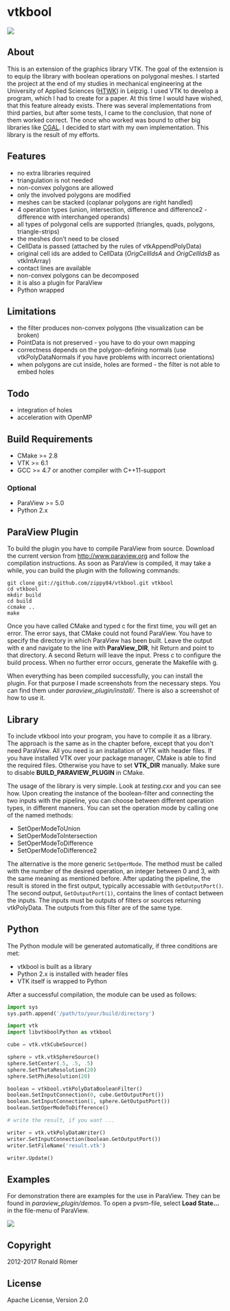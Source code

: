 # vtkbool

![](https://raw.github.com/zippy84/vtkbool/master/cover.png)

## About

This is an extension of the graphics library VTK. The goal of the extension is to equip the library with boolean operations on polygonal meshes. I started the project at the end of my studies in mechanical engineering at the University of Applied Sciences ([HTWK](http://htwk-leipzig.de/)) in Leipzig. I used VTK to develop a program, which I had to create for a paper. At this time I would have wished, that this feature already exists. There was several implementations from third parties, but after some tests, I came to the conclusion, that none of them worked correct. The once who worked was bound to other big libraries like [CGAL](http://www.cgal.org/). I decided to start with my own implementation. This library is the result of my efforts.

## Features

- no extra libraries required
- triangulation is not needed
- non-convex polygons are allowed
- only the involved polygons are modified
- meshes can be stacked (coplanar polygons are right handled)
- 4 operation types (union, intersection, difference and difference2 - difference with interchanged operands)
- all types of polygonal cells are supported (triangles, quads, polygons, triangle-strips)
- the meshes don’t need to be closed
- CellData is passed (attached by the rules of vtkAppendPolyData)
- original cell ids are added to CellData (*OrigCellIdsA* and *OrigCellIdsB* as vtkIntArray)
- contact lines are available
- non-convex polygons can be decomposed
- it is also a plugin for ParaView
- Python wrapped

## Limitations

- the filter produces non-convex polygons (the visualization can be broken)
- PointData is not preserved - you have to do your own mapping
- correctness depends on the polygon-defining normals (use vtkPolyDataNormals if you have problems with incorrect orientations)
- when polygons are cut inside, holes are formed - the filter is not able to embed holes

## Todo

- integration of holes
- acceleration with OpenMP

## Build Requirements

- CMake >= 2.8
- VTK >= 6.1
- GCC >= 4.7 or another compiler with C++11-support

### Optional

- ParaView >= 5.0
- Python 2.x

## ParaView Plugin

To build the plugin you have to compile ParaView from source. Download the current version from <http://www.paraview.org> and follow the compilation instructions. As soon as ParaView is compiled, it may take a while, you can build the plugin with the following commands:

	git clone git://github.com/zippy84/vtkbool.git vtkbool
	cd vtkbool
	mkdir build
	cd build
	ccmake ..
	make

Once you have called CMake and typed c for the first time, you will get an error. The error says, that CMake could not found ParaView. You have to specify the directory in which ParaView has been built. Leave the output with e and navigate to the line with **ParaView\_DIR**, hit Return and point to that directory. A second Return will leave the input. Press c to configure the build process. When no further error occurs, generate the Makefile with g.

When everything has been compiled successfully, you can install the plugin. For that purpose I made screenshots from the necessary steps. You can find them under *paraview\_plugin/install/*. There is also a screenshot of how to use it.

## Library

To include vtkbool into your program, you have to compile it as a library. The approach is the same as in the chapter before, except that you don't need ParaView. All you need is an installation of VTK with header files. If you have installed VTK over your package manager, CMake is able to find the required files. Otherwise you have to set **VTK\_DIR** manually. Make sure to disable **BUILD\_PARAVIEW\_PLUGIN** in CMake.

The usage of the library is very simple. Look at *testing.cxx* and you can see how. Upon creating the instance of the boolean-filter and connecting the two inputs with the pipeline, you can choose between different operation types, in different manners. You can set the operation mode by calling one of the named methods:

- SetOperModeToUnion
- SetOperModeToIntersection
- SetOperModeToDifference
- SetOperModeToDifference2

The alternative is the more generic `SetOperMode`. The method must be called with the number of the desired operation, an integer between 0 and 3, with the same meaning as mentioned before. After updating the pipeline, the result is stored in the first output, typically accessable with `GetOutputPort()`. The second output, `GetOutputPort(1)`, contains the lines of contact between the inputs. The inputs must be outputs of filters or sources returning vtkPolyData. The outputs from this filter are of the same type.

## Python

The Python module will be generated automatically, if three conditions are met:

- vtkbool is built as a library
- Python 2.x is installed with header files
- VTK itself is wrapped to Python

After a successful compilation, the module can be used as follows:

```python
import sys
sys.path.append('/path/to/your/build/directory')

import vtk
import libvtkboolPython as vtkbool

cube = vtk.vtkCubeSource()

sphere = vtk.vtkSphereSource()
sphere.SetCenter(.5, .5, .5)
sphere.SetThetaResolution(20)
sphere.SetPhiResolution(20)

boolean = vtkbool.vtkPolyDataBooleanFilter()
boolean.SetInputConnection(0, cube.GetOutputPort())
boolean.SetInputConnection(1, sphere.GetOutputPort())
boolean.SetOperModeToDifference()

# write the result, if you want ...

writer = vtk.vtkPolyDataWriter()
writer.SetInputConnection(boolean.GetOutputPort())
writer.SetFileName('result.vtk')

writer.Update()
```

## Examples

For demonstration there are examples for the use in ParaView. They can be found in *paraview\_plugin/demos*. To open a pvsm-file, select **Load State...** in the file-menu of ParaView.

![](https://raw.github.com/zippy84/vtkbool/master/examples.png)

## Copyright

2012-2017 Ronald Römer

## License

Apache License, Version 2.0
